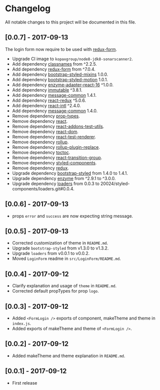# Changelog

All notable changes to this project will be documented in this file.

## [0.0.7] - 2017-09-13

The login form now require to be used with [redux-form](https://www.npmjs.com/package/redux-form).

- Upgrade CI image to `kopaxgroup/node8-jdk8-sonarscanner2`.
- Add dependency [classnames](https://www.npmjs.com/package/classnames) from ^2.2.5.
- Add dependency [redux-form](https://www.npmjs.com/package/redux-form) from ^7.0.4.
- Add dependency [bootstrap-styled-mixins](https://module.kopaxgroup.com/styled-components/bootstrap-styled-mixins/tags/v1.0.0) 1.0.0.
- Add dependency [bootstrap-styled-motion](https://module.kopaxgroup.com/styled-components/bootstrap-styled-motion/tags/v1.0.1) 1.0.1.
- Add dependency [enzyme-adapter-react-16](https://www.npmjs.com/package/enzyme-adapter-react-16) ^1.0.0.
- Add dependency [immutable](https://www.npmjs.com/package/immutable) ^3.8.1.
- Add dependency [message-common](https://module.kopaxgroup.com/translation/message-common/tags/v1.4.1) 1.4.1.
- Add dependency [react-redux](https://www.npmjs.com/package/react-redux) ^5.0.6.
- Add dependency [react-intl](https://www.npmjs.com/package/react-intl) ^2.4.0.
- Add dependency [message-common](https://module.kopaxgroup.com/translation/message-common/tags/v1.4.0) 1.4.0.
- Remove dependency [prop-types](https://www.npmjs.com/package/prop-types).
- Remove dependency [react](https://www.npmjs.com/package/react).
- Remove dependency [react-addons-test-utils](https://www.npmjs.com/package/react-addons-test-utils).
- Remove dependency [react-dom](https://www.npmjs.com/package/react-dom).
- Remove dependency [react-test-renderer](https://www.npmjs.com/package/react-test-renderer).
- Remove dependency [rollup](https://www.npmjs.com/package/rollup).
- Remove dependency [rollup-plugin-replace](https://www.npmjs.com/package/rollup-plugin-replace).
- Remove dependency [toctoc](https://www.npmjs.com/package/toctoc).
- Remove dependency [react-transition-group](https://www.npmjs.com/package/react-transition-group).
- Remove dependency [styled-components](https://www.npmjs.com/package/styled-components).
- Remove dependency [redux](https://www.npmjs.com/package/redux).
- Upgrade dependency [bootstrap-styled](https://module.kopaxgroup.com/styled-components/bootstrap-styled/tags/v1.4.1) from 1.4.0 to 1.4.1.
- Upgrade dependency [enzyme](https://www.npmjs.com/package/enzyme) from ^2.9.1 to ^3.0.0.
- Upgrade dependency [loaders](https://www.npmjs.com/package/loaders) from 0.0.3 to 20024/styled-components/loaders.git#0.0.4.

## [0.0.6] - 2017-09-13

- props `error` and `success` are now expecting string message.

## [0.0.5] - 2017-09-13

- Corrected customization of theme in `README.md`.
- Upgrade `bootstrap-styled` from v1.3.0 to v1.3.2. 
- Upgrade `loaders` from v0.0.1 to v0.0.2.
- Moved `LoginForm` readme in `src/LoginForm/README.md`.

## [0.0.4] - 2017-09-12

- Clarify explanation and usage of `theme` in `README.md`.
- Corrected default propTypes for prop `logo`.

## [0.0.3] - 2017-09-12

- Added `<FormLogin />` exports of component, makeTheme and theme in `index.js`.
- Added exports of makeTheme and theme of `<FormLogin />`.

## [0.0.2] - 2017-09-12

- Added makeTheme and theme explanation in `README.md`.

## [0.0.1] - 2017-09-12

- First release
